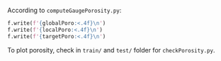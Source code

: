 
According to `computeGaugePorosity.py`:
```py
f.write(f'{globalPoro:<.4f}\n')
f.write(f'{localPoro:<.4f}\n')
f.write(f'{targetPoro:<.4f}\n')
```

To plot porosity, check in `train/` and `test/` folder for `checkPorosity.py`. 
